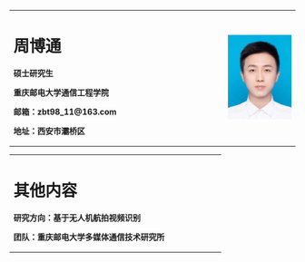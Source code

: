 <table border="0">
  <tr>
    <td width="75%">
      <h1>周博通</h1>
      <p><b>硕士研究生</b></p>
      <p><b>重庆邮电大学通信工程学院</b></p>
      <p><b>邮箱：zbt98_11@163.com</b></p>
      <p><b>地址：西安市灞桥区</b></p>
    </td>
    <td width="25%">
      <img src="/zhou.jpg" width="100%">     
    </td>
  </tr>
</table>

<table border="0">
  <tr>
    <td width="75%">
      <h1>其他内容</h1>
      <p><b>研究方向：基于无人机航拍视频识别</b></p>
      <p><b>团队：重庆邮电大学多媒体通信技术研究所</b></p>
    </td>
   
  </tr>
</table>
